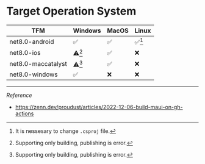 # Target Operation System

| TFM | Windows | MacOS | Linux |
| --- | --- | --- | --- |
| net8.0-android | :white_check_mark: | :white_check_mark: | :white_check_mark:[^1] |
| net8.0-ios | ⚠️[^2] | :white_check_mark: | :x: |
| net8.0-maccatalyst | ⚠️[^2] | :white_check_mark: | :x: |
| net8.0-windows | :white_check_mark: | :x: | :x: |

[^1]: It is nessesary to change `.csproj` file.
[^2]: Supporting only building, publishing is error.

---
*Reference*
- https://zenn.dev/proudust/articles/2022-12-06-build-maui-on-gh-actions
